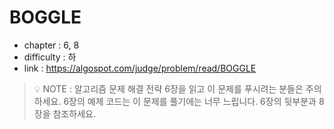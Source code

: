 # BOGGLE 

- chapter : 6, 8
- difficulty : 하
- link : https://algospot.com/judge/problem/read/BOGGLE

> 💡 NOTE : 알고리즘 문제 해결 전략 6장을 읽고 이 문제를 푸시려는 분들은 주의하세요. 6장의 예제 코드는 이 문제를 풀기에는 너무 느립니다. 6장의 뒷부분과 8장을 참조하세요.